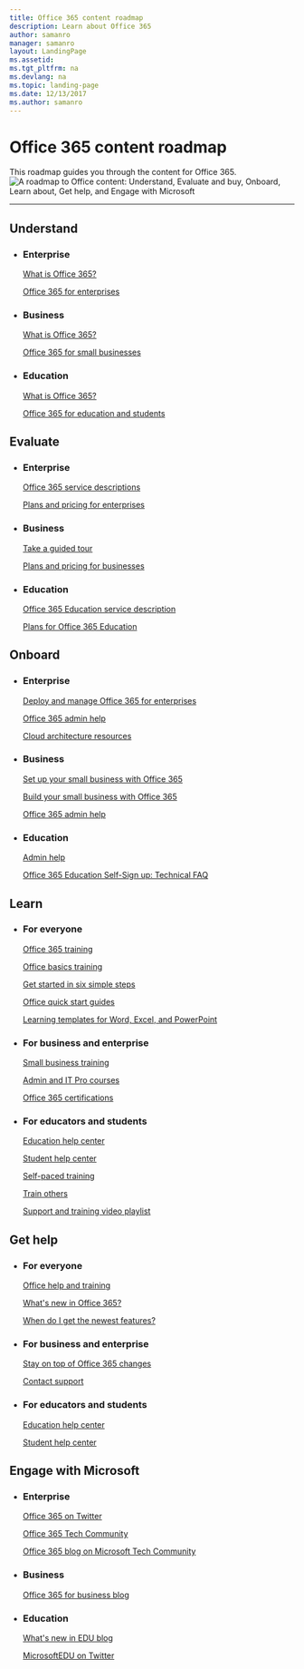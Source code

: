 ```yaml
---
title: Office 365 content roadmap
description: Learn about Office 365
author: samanro
manager: samanro
layout: LandingPage
ms.assetid: 
ms.tgt_pltfrm: na
ms.devlang: na
ms.topic: landing-page
ms.date: 12/13/2017
ms.author: samanro
---
```

# Office 365 content roadmap

This roadmap guides you through the content for Office 365.
![A roadmap to Office content: Understand, Evaluate and buy, Onboard, Learn about, Get help, and Engage with Microsoft](media/O365-ContentRoadmap.png)



---

<h2>Understand</h2>
<ul class="panelContent cardsW">
    <li>
        <div class="cardSize">
            <div class="cardPadding">
                <div class="card">
                    <div class="cardText">
                        <h3>Enterprise</h3>
                        <p><a href="https://products.office.com/en-us/business/enterprise-productivity-tools">What is Office 365?</a></p>
                        <p><a href="/office365/enterprise/">Office 365 for enterprises</a></p>
                    </div>
                </div>
            </div>
        </div>
    </li>
    <li>
        <div class="cardSize">
            <div class="cardPadding">
                <div class="card">
                    <div class="cardText">
                        <h3>Business</h3>
                        <p><a href="https://support.office.com/article/4608c472-4532-44a0-ae0f-e7f0b12d2113">What is Office 365?</a></p>
                        <p><a href="https://products.office.com/en-us/business/small-business-solutions">Office 365 for small businesses</a></p>
                    </div>
                </div>
            </div>
        </div>
    </li>
    <li>
        <div class="cardSize">
            <div class="cardPadding">
                <div class="card">
                    <div class="cardText">
                        <h3>Education</h3>
                        <p><a href="https://www.microsoft.com/en-us/education">What is Office 365?</a></p>
                        <p><a href="https://products.office.com/en-us/student/office-in-education?rtc=1">Office 365 for education and students</a></p>
                    </div>
                </div>
            </div>
        </div>
    </li>
</ul>
<h2>Evaluate</h2>
<ul class="panelContent cardsW">
    <li>
        <div class="cardSize">
            <div class="cardPadding">
                <div class="card">
                    <div class="cardText">
                        <h3>Enterprise</h3>
                        <p><a href="/office365/servicedescriptions/office-365-platform-service-description/office-365-plan-options">Office 365 service descriptions</a></p>
                        <p><a href="https://products.office.com/business/compare-more-office-365-for-business-plans">Plans and pricing for enterprises</a></p>
                    </div>
                </div>
            </div>
        </div>
    </li>
    <li>
        <div class="cardSize">
            <div class="cardPadding">
                <div class="card">
                    <div class="cardText">
                        <h3>Business</h3>
                        <p><a href="https://www.microsoft.com/en-us/microsoft-365/business/small-business-solutions">Take a guided tour</a></p>
                        <p><a href="https://products.office.com/compare-all-microsoft-office-products?tab=2">Plans and pricing for businesses</a></p>
                    </div>
                </div>
            </div>
        </div>
    </li>
    <li>
        <div class="cardSize">
            <div class="cardPadding">
                <div class="card">
                    <div class="cardText">
                        <h3>Education</h3>
                        <p><a href="/office365/servicedescriptions/office-365-platform-service-description/office-365-education">Office 365 Education service description</a></p>
                        <p><a href="https://products.office.com/en-us/academic/compare-office-365-education-plans">Plans for Office 365 Education</a></p>
                    </div>
                </div>
            </div>
        </div>
    </li>
</ul>
<h2>Onboard</h2>
<ul class="panelContent cardsW">
    <li>
        <div class="cardSize">
            <div class="cardPadding">
                <div class="card">
                    <div class="cardText">
                        <h3>Enterprise</h3>
                        <p><a href="/office365/enterprise/get-your-organization-ready-for-office-365">Deploy and manage Office 365 for enterprises</a></p>
                        <p><a href="/office365/admin/admin-home?view=o365-worldwide">Office 365 admin help</a></p>
                        <p><a href="/office365/enterprise/microsoft-cloud-it-architecture-resources">Cloud architecture resources</a></p>
                    </div>
                </div>
            </div>
        </div>
    </li>
    <li>
        <div class="cardSize">
            <div class="cardPadding">
                <div class="card">
                    <div class="cardText">
                        <h3>Business</h3>
                        <p><a href="https://support.office.com/article/26524a2c-1d65-48ab-8927-ae0b27370c62">Set up your small business with Office 365</a></p>
                        <p><a href="/office365/smallbusiness/build-your-small-business/build-your-small-business">Build your small business with Office 365</a></p>
                        <p><a href="/office365/admin/admin-home?view=o365-worldwide">Office 365 admin help</a></p>
                    </div>
                </div>
            </div>
        </div>
    </li>
    <li>
        <div class="cardSize">
            <div class="cardPadding">
                <div class="card">
                    <div class="cardText">
                        <h3>Education</h3>
                        <p><a href="/office365/admin/admin-home?view=o365-worldwide">Admin help</a></p>
                        <p><a href="https://support.office.com/article/7fb1b2f9-94c2-4cbb-b01e-a6eca34261d6">Office 365 Education Self-Sign up: Technical FAQ</a></p>
                    </div>
                </div>
            </div>
        </div>
    </li>
</ul>
<h2>Learn</h2>
<ul class="panelContent cardsW">
    <li>
        <div class="cardSize">
            <div class="cardPadding">
                <div class="card">
                    <div class="cardText">
                        <h3>For everyone</h3>
                        <p><a href="https://support.office.com/office-training-center">Office 365 training</a></p>
                        <p><a href="https://support.office.com/article/396b8d9e-e118-42d0-8a0d-87d1f2f055fb">Office basics training</a></p>
                        <p><a href="https://support.office.com/article/378767af-7ac3-4d68-9d0f-709b6948a76b">Get started in six simple steps</a></p>
                        <p><a href="https://support.office.com/article/25f909da-3e76-443d-94f4-6cdf7dedc51e">Office quick start guides</a></p>
                        <p><a href="https://support.office.com/article/0865d155-bd36-407a-82be-929f2cd76f26">Learning templates for Word, Excel, and PowerPoint</a></p>
                    </div>
                </div>
            </div>
        </div>
    </li>
    <li>
        <div class="cardSize">
            <div class="cardPadding">
                <div class="card">
                    <div class="cardText">
                        <h3>For business and enterprise</h3>
                        <p><a href="https://support.office.com/article/6ab4bbcd-79cf-4000-a0bd-d42ce4d12816">Small business training</a></p>
                        <p><a href="https://support.office.com/article/68cc9b95-0bdc-491e-a81f-ee70b3ec63c5">Admin and IT Pro courses</a></p>
                        <p><a href="https://www.microsoft.com/en-us/learning/office365-certification.aspx">Office 365 certifications</a></p>
                    </div>
                </div>
            </div>
        </div>
    </li>
    <li>
        <div class="cardSize">
            <div class="cardPadding">
                <div class="card">
                    <div class="cardText">
                        <h3>For educators and students</h3>
                        <p><a href="https://support.office.com/education">Education help center</a></p>
                        <p><a href="https://support.office.com/article/395ab230-55bf-44c6-b265-e832d729b694">Student help center</a></p>
                        <p><a href="https://education.microsoft.com/">Self-paced training</a></p>
                        <p><a href="https://aka.ms/teachertrainingpacks">Train others</a></p>
                        <p><a href="https://www.youtube.com/playlist?list=PLiluTszfwwMI5HoyZ8cmbBosuSfJc74kE">Support and training video playlist</a></p>
                    </div>
                </div>
            </div>
        </div>
    </li>
</ul>
<h2>Get help</h2>
<ul class="panelContent cardsW">
    <li>
        <div class="cardSize">
            <div class="cardPadding">
                <div class="card">
                    <div class="cardText">
                        <h3>For everyone</h3>
                        <p><a href="https://support.office.com">Office help and training</a></p>
                        <p><a href="https://support.office.com/article/95c8d81d-08ba-42c1-914f-bca4603e1426">What's new in Office 365?</a></p>
                        <p><a href="https://support.office.com/article/da36192c-58b9-4bc9-8d51-bb6eed468516">When do I get the newest features?</a></p>
                    </div>
                </div>
            </div>
        </div>
    </li>
    <li>
        <div class="cardSize">
            <div class="cardPadding">
                <div class="card">
                    <div class="cardText">
                        <h3>For business and enterprise</h3>
                        <p><a href="/office365/admin/manage/stay-on-top-of-updates?view=o365-worldwide">Stay on top of Office 365 changes</a></p>
                        <p><a href="/office365/admin/contact-support-for-business-products?view=o365-worldwide&tabs=phone">Contact support</a></p>
                    </div>
                </div>
            </div>
        </div>
    </li>
    <li>
        <div class="cardSize">
            <div class="cardPadding">
                <div class="card">
                    <div class="cardText">
                        <h3>For educators and students</h3>
                        <p><a href="https://support.office.com/education">Education help center</a></p>
                        <p><a href="https://support.office.com/article/student-help-center-395ab230-55bf-44c6-b265-e832d729b694">Student help center</a></p>
                    </div>
                </div>
            </div>
        </div>
    </li>
</ul>
<h2>Engage with Microsoft</h2>
<ul class="panelContent cardsW">
    <li>
        <div class="cardSize">
            <div class="cardPadding">
                <div class="card">
                    <div class="cardText">
                        <h3>Enterprise</h3>
                        <p><a href="https://twitter.com/Office365">Office 365 on Twitter</a></p>
                        <p><a href="https://techcommunity.microsoft.com/t5/Office-365/ct-p/Office365">Office 365 Tech Community</a></p>
                        <p><a href="https://techcommunity.microsoft.com/t5/Office-365-Blog/bg-p/Office365Blog">Office 365 blog on Microsoft Tech Community</a></p>
                    </div>
                </div>
            </div>
        </div>
    </li>
    <li>
        <div class="cardSize">
            <div class="cardPadding">
                <div class="card">
                    <div class="cardText">
                        <h3>Business</h3>
                        <p><a href="https://www.microsoft.com/en-us/microsoft-365/blog/office365forbusiness/">Office 365 for business blog</a></p>
                    </div>
                </div>
            </div>
        </div>
    </li>
    <li>
        <div class="cardSize">
            <div class="cardPadding">
                <div class="card">
                    <div class="cardText">
                        <h3>Education</h3>
                        <p><a href="https://educationblog.microsoft.com/en-us/tag/whats-new-in-edu/">What's new in EDU blog</a></p>
                        <p><a href="https://twitter.com/microsoftedu ">MicrosoftEDU on Twitter</a></p>
                    </div>
                </div>
            </div>
        </div>
    </li>
</ul>